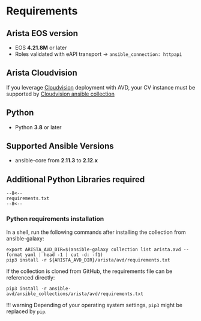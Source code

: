 # Requirements

## Arista EOS version

- EOS __4.21.8M__ or later
- Roles validated with eAPI transport -> `ansible_connection: httpapi`

## Arista Cloudvision

If you leverage [Cloudvision](https://www.arista.com/en/products/eos/eos-cloudvision) deployment with AVD, your CV instance must be supported by [Cloudvision ansible collection](https://cvp.avd.sh/)

## Python

- Python __3.8__ or later

## Supported Ansible Versions

- ansible-core from __2.11.3__ to __2.12.x__

## Additional Python Libraries required

```pip
--8<--
requirements.txt
--8<--
```

### Python requirements installation

In a shell, run the following commands after installing the collection from ansible-galaxy:

```shell
export ARISTA_AVD_DIR=$(ansible-galaxy collection list arista.avd --format yaml | head -1 | cut -d: -f1)
pip3 install -r ${ARISTA_AVD_DIR}/arista/avd/requirements.txt
```

If the collection is cloned from GitHub, the requirements file can be referenced directly:

```shell
pip3 install -r ansible-avd/ansible_collections/arista/avd/requirements.txt
```

!!! warning
    Depending of your operating system settings, `pip3` might be replaced by `pip`.
